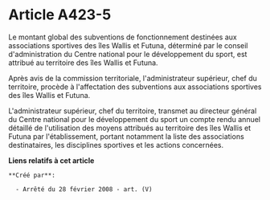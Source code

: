 # Article A423-5

Le montant global des subventions de fonctionnement destinées aux associations sportives des îles Wallis et Futuna, déterminé
par le conseil d'administration du Centre national pour le développement du sport, est attribué au territoire des îles Wallis
et Futuna.

Après avis de la commission territoriale, l'administrateur supérieur, chef du territoire, procède à l'affectation des
subventions aux associations sportives des îles Wallis et Futuna.

L'administrateur supérieur, chef du territoire, transmet au directeur général du Centre national pour le développement du
sport un compte rendu annuel détaillé de l'utilisation des moyens attribués au territoire des îles Wallis et Futuna par
l'établissement, portant notamment la liste des associations destinataires, les disciplines sportives et les actions
concernées.

**Liens relatifs à cet article**

	**Créé par**:

	  - Arrêté du 28 février 2008 - art. (V)
